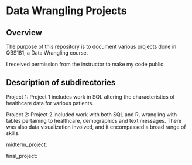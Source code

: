 # Data Wrangling Projects



## Overview
The purpose of this repository is to document various projects done in QBS181, a Data Wrangling course.

I received permission from the instructor to make my code public.

## Description of subdirectories

Project 1: Project 1 includes work in SQL altering the characteristics of healthcare data for various patients. 


Project 2: Project 2 included work with both SQL and R, wrangling with tables pertaining to healthcare, demographics and text messages. There was also data visualization involved, and it encompassed a broad range of skills. 


midterm_project: 


final_project: 

